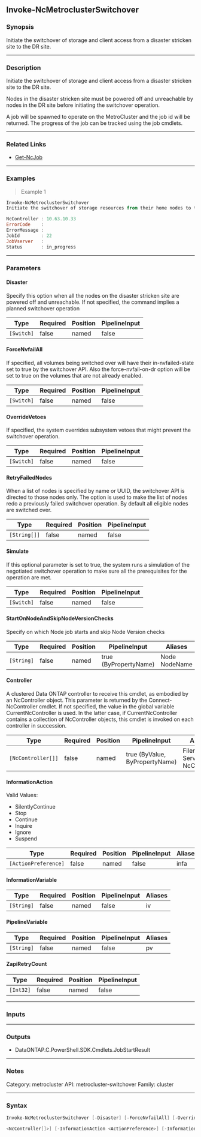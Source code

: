 Invoke-NcMetroclusterSwitchover
-------------------------------

### Synopsis
Initiate the switchover of storage and client access from a disaster stricken site to the DR site.

---

### Description

Initiate the switchover of storage and client access from a disaster stricken site to the DR site. 

Nodes in the disaster stricken site must be powered off and unreachable by nodes in the DR site before initiating the switchover operation. 

A job will be spawned to operate on the MetroCluster and the job id will be returned. The progress of the job can be tracked using the job cmdlets.

---

### Related Links
* [Get-NcJob](Get-NcJob)

---

### Examples
> Example 1

```PowerShell
Invoke-NcMetroclusterSwitchover
Initiate the switchover of storage resources from their home nodes to the DR nodes.

NcController : 10.63.10.33
ErrorCode    : 
ErrorMessage : 
JobId        : 22
JobVserver   : 
Status       : in_progress

```

---

### Parameters
#### **Disaster**
Specify this option when all the nodes on the disaster stricken site are powered off and unreachable.
If not specified, the command implies a planned switchover operation

|Type      |Required|Position|PipelineInput|
|----------|--------|--------|-------------|
|`[Switch]`|false   |named   |false        |

#### **ForceNvfailAll**
If specified, all volumes being switched over will have their in-nvfailed-state set to true by the switchover API. Also the force-nvfail-on-dr option will be set to true on the volumes that are not already enabled.

|Type      |Required|Position|PipelineInput|
|----------|--------|--------|-------------|
|`[Switch]`|false   |named   |false        |

#### **OverrideVetoes**
If specified, the system overrides subsystem vetoes that might prevent the switchover operation.

|Type      |Required|Position|PipelineInput|
|----------|--------|--------|-------------|
|`[Switch]`|false   |named   |false        |

#### **RetryFailedNodes**
When a list of nodes is specified by name or UUID, the switchover API is directed to those nodes only. The option is used to make the list of nodes redo a previously failed switchover operation.
By default all eligible nodes are switched over.

|Type        |Required|Position|PipelineInput|
|------------|--------|--------|-------------|
|`[String[]]`|false   |named   |false        |

#### **Simulate**
If this optional parameter is set to true, the system runs a simulation of the negotiated switchover operation to make sure all the prerequisites for the operation are met.

|Type      |Required|Position|PipelineInput|
|----------|--------|--------|-------------|
|`[Switch]`|false   |named   |false        |

#### **StartOnNodeAndSkipNodeVersionChecks**
Specify on which Node job starts and skip Node Version checks

|Type      |Required|Position|PipelineInput        |Aliases          |
|----------|--------|--------|---------------------|-----------------|
|`[String]`|false   |named   |true (ByPropertyName)|Node<br/>NodeName|

#### **Controller**
A clustered Data ONTAP controller to receive this cmdlet, as embodied by an NcController object.  This parameter is returned by the Connect-NcController cmdlet.  If not specified, the value in the global variable CurrentNcController is used.  In the latter case, if CurrentNcController contains a collection of NcController objects, this cmdlet is invoked on each controller in succession.

|Type              |Required|Position|PipelineInput                 |Aliases                          |
|------------------|--------|--------|------------------------------|---------------------------------|
|`[NcController[]]`|false   |named   |true (ByValue, ByPropertyName)|Filer<br/>Server<br/>NcController|

#### **InformationAction**

Valid Values:

* SilentlyContinue
* Stop
* Continue
* Inquire
* Ignore
* Suspend

|Type                |Required|Position|PipelineInput|Aliases|
|--------------------|--------|--------|-------------|-------|
|`[ActionPreference]`|false   |named   |false        |infa   |

#### **InformationVariable**

|Type      |Required|Position|PipelineInput|Aliases|
|----------|--------|--------|-------------|-------|
|`[String]`|false   |named   |false        |iv     |

#### **PipelineVariable**

|Type      |Required|Position|PipelineInput|Aliases|
|----------|--------|--------|-------------|-------|
|`[String]`|false   |named   |false        |pv     |

#### **ZapiRetryCount**

|Type     |Required|Position|PipelineInput|
|---------|--------|--------|-------------|
|`[Int32]`|false   |named   |false        |

---

### Inputs

---

### Outputs
* DataONTAP.C.PowerShell.SDK.Cmdlets.JobStartResult

---

### Notes
Category: metrocluster
API: metrocluster-switchover
Family: cluster

---

### Syntax
```PowerShell
Invoke-NcMetroclusterSwitchover [-Disaster] [-ForceNvfailAll] [-OverrideVetoes] [-RetryFailedNodes <String[]>] [-Simulate] [-StartOnNodeAndSkipNodeVersionChecks <String>] [-Controller 
```
```PowerShell
<NcController[]>] [-InformationAction <ActionPreference>] [-InformationVariable <String>] [-PipelineVariable <String>] [-ZapiRetryCount <Int32>] [<CommonParameters>]
```
